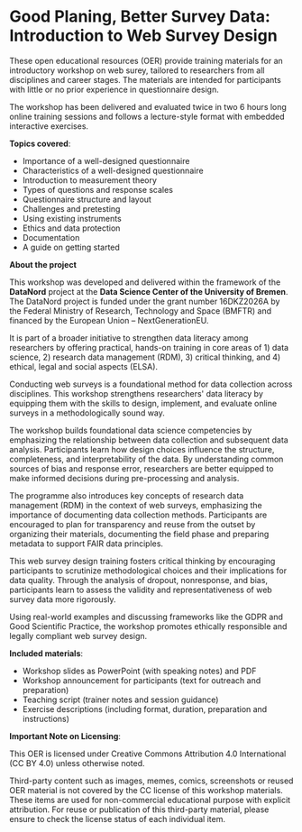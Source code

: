 # Good Planing, Better Survey Data: Introduction to Web Survey Design

These open educational resources (OER) provide training materials for an introductory workshop on web surey, tailored to researchers from all disciplines and career stages. The materials are intended for participants with little or no prior experience in questionnaire design.

The workshop has been delivered and evaluated twice in two 6 hours long online training sessions and follows a lecture-style format with embedded interactive exercises.

**Topics covered**:

* Importance of a well-designed questionnaire
* Characteristics of a well-designed questionnaire
* Introduction to measurement theory
* Types of questions and response scales
* Questionnaire structure and layout
* Challenges and pretesting
* Using existing instruments
* Ethics and data protection
* Documentation
* A guide on getting started

**About the project**

This workshop was developed and delivered within the framework of the **DataNord** project at the **Data Science Center of the University of Bremen**. The DataNord project is funded under the grant number 16DKZ2026A by the Federal Ministry of Research, Technology and Space (BMFTR) and financed by the European Union – NextGenerationEU.

It is part of a broader initiative to strengthen data literacy among researchers by offering practical, hands-on training in core areas of 1) data science, 2) research data management (RDM), 3) critical thinking, and 4) ethical, legal and social aspects (ELSA).



Conducting web surveys is a foundational method for data collection across disciplines. This workshop strengthens researchers' data literacy by equipping them with the skills to design, implement, and evaluate online surveys in a methodologically sound way.

The workshop builds foundational data science competencies by emphasizing the relationship between data collection and subsequent data analysis. Participants learn how design choices influence the structure, completeness, and interpretability of the data. By understanding common sources of bias and response error, researchers are better equipped to make informed decisions during pre-processing and analysis.

The programme also introduces key concepts of research data management (RDM) in the context of web surveys, emphasizing the importance of documenting data collection methods. Participants are encouraged to plan for transparency and reuse from the outset by organizing their materials, documenting the field phase and preparing metadata to support FAIR data principles.

This web survey design training fosters critical thinking by encouraging participants to scrutinize methodological choices and their implications for data quality. Through the analysis of dropout, nonresponse, and bias, participants learn to assess the validity and representativeness of web survey data more rigorously.

Using real-world examples and discussing frameworks like the GDPR and Good Scientific Practice, the workshop promotes ethically responsible and legally compliant web survey design.



**Included materials**:

* Workshop slides as PowerPoint (with speaking notes) and PDF
* Workshop announcement for participants (text for outreach and preparation)
* Teaching script (trainer notes and session guidance)
* Exercise descriptions (including format, duration, preparation and instructions)



**Important Note on Licensing**:

This OER is licensed under Creative Commons Attribution 4.0 International (CC BY 4.0) unless otherwise noted.

Third-party content such as images, memes, comics, screenshots or reused OER material is not covered by the CC license of this workshop materials. These items are used for non-commercial educational purpose with explicit attribution. For reuse or publication of this third-party material, please ensure to check the license status of each individual item.


